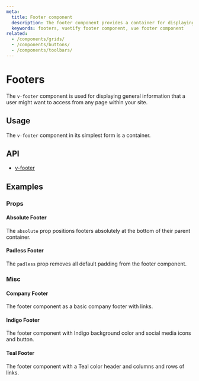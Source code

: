 ```yaml
---
meta:
  title: Footer component
  description: The footer component provides a container for displaying additional navigation information about a site.
  keywords: footers, vuetify footer component, vue footer component
related:
  - /components/grids/
  - /components/buttons/
  - /components/toolbars/
---
```


# Footers

The `v-footer` component is used for displaying general information that a user might want to access from any page within your site.

<entry-ad />

## Usage

The `v-footer` component in its simplest form is a container.

<usage name="v-footer" />

## API

- [v-footer](../../api/v-footer)

## Examples

### Props

#### Absolute Footer

The `absolute` prop positions footers absolutely at the bottom of their parent container.

<example file="v-footer/prop-absolute" />

#### Padless Footer

The `padless` prop removes all default padding from the footer component.

<example file="v-footer/prop-padless" />

### Misc

#### Company Footer

The footer component as a basic company footer with links.

<example file="v-footer/misc-company-footer" />

#### Indigo Footer

The footer component with Indigo background color and social media icons and button.

<example file="v-footer/misc-indigo-footer" />

#### Teal Footer

The footer component with a Teal color header and columns and rows of links.

<example file="v-footer/misc-teal-footer" />

<backmatter />
